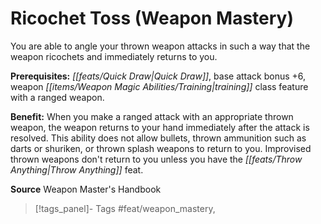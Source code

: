 ﻿---
cssclass: [feats]

---
# Ricochet Toss (Weapon Mastery)

You are able to angle your thrown weapon attacks in such a way that the weapon ricochets and immediately returns to you.

**Prerequisites:** _[[feats/Quick Draw|Quick Draw]]_, base attack bonus +6, weapon _[[items/Weapon Magic Abilities/Training|training]]_ class feature with a ranged weapon.

**Benefit:** When you make a ranged attack with an appropriate thrown weapon, the weapon returns to your hand immediately after the attack is resolved. This ability does not allow bullets, thrown ammunition such as darts or shuriken, or thrown splash weapons to return to you. Improvised thrown weapons don't return to you unless you have the _[[feats/Throw Anything|Throw Anything]]_ feat.

**Source** Weapon Master's Handbook
>[!tags_panel]- Tags
> #feat/weapon_mastery, 